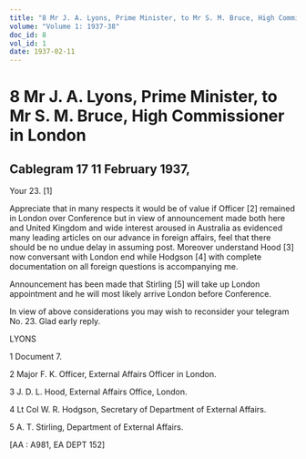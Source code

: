 ```yaml
---
title: "8 Mr J. A. Lyons, Prime Minister, to Mr S. M. Bruce, High Commissioner in London"
volume: "Volume 1: 1937-38"
doc_id: 8
vol_id: 1
date: 1937-02-11
---
```


# 8 Mr J. A. Lyons, Prime Minister, to Mr S. M. Bruce, High Commissioner in London

## Cablegram 17 11 February 1937,

Your 23. [1]

Appreciate that in many respects it would be of value if Officer [2] remained in London over Conference but in view of announcement made both here and United Kingdom and wide interest aroused in Australia as evidenced many leading articles on our advance in foreign affairs, feel that there should be no undue delay in assuming post. Moreover understand Hood [3] now conversant with London end while Hodgson [4] with complete documentation on all foreign questions is accompanying me.

Announcement has been made that Stirling [5] will take up London appointment and he will most likely arrive London before Conference.

In view of above considerations you may wish to reconsider your telegram No. 23. Glad early reply.

LYONS

1 Document 7.

2 Major F. K. Officer, External Affairs Officer in London.

3 J. D. L. Hood, External Affairs Office, London.

4 Lt Col W. R. Hodgson, Secretary of Department of External Affairs.

5 A. T. Stirling, Department of External Affairs.

[AA : A981, EA DEPT 152]
